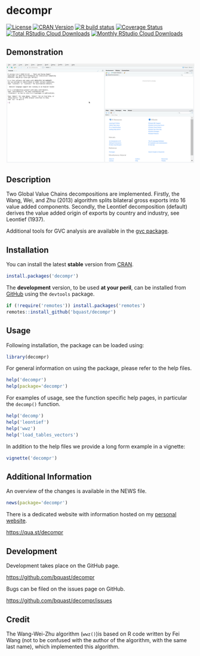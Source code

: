 decompr
=======
[![License](http://img.shields.io/badge/license-GPLv3-brightgreen.svg?style=flat)](http://www.gnu.org/licenses/gpl-3.0.html)
[![CRAN Version](http://www.r-pkg.org/badges/version/decompr)](https://cran.r-project.org/package=decompr)
[![R build status](https://github.com/bquast/decompr/workflows/R-CMD-check/badge.svg)](https://github.com/bquast/decompr/actions?workflow=R-CMD-check)
[![Coverage Status](https://img.shields.io/codecov/c/github/bquast/decompr/master.svg)](https://codecov.io/bquast/decompr/decompr?branch=master)
[![Total RStudio Cloud Downloads](http://cranlogs.r-pkg.org/badges/grand-total/decompr?color=brightgreen)](https://cran.r-project.org/package=decompr)
[![Monthly RStudio Cloud Downloads](http://cranlogs.r-pkg.org/badges/decompr?color=brightgreen)](https://cran.r-project.org/package=decompr)


Demonstration
---------------
![decompr GUI demonstration](https://github.com/bquast/R-demo-GIFs/blob/master/decompr.gif)

Description
---------------
Two Global Value Chains decompositions are implemented.
Firstly, the Wang, Wei, and Zhu (2013) algorithm splits bilateral gross exports into 16 value added components.
Secondly, the Leontief decomposition (default) derives the value added origin of exports by country and industry, see Leontief (1937).

Additional tools for GVC analysis are available in the [gvc package](https://cran.r-project.org/package=gvc).


Installation
------------
You can install the latest **stable** version from [CRAN](https://cran.r-project.org/package=decompr).

```r
install.packages('decompr')
```

The **development** version, to be used **at your peril**, can be installed from [GitHub](https://github.com/bquast/decompr) using the `devtools` package.

```r
if (!require('remotes')) install.packages('remotes')
remotes::install_github('bquast/decompr')
```


Usage
-------------

Following installation, the package can be loaded using:

```r
library(decompr)
```

For general information on using the package, please refer to the help files.

```r
help('decompr')
help(package='decompr')
```

For examples of usage, see the function specific help pages, in particular the `decomp()` function.

```r
help('decomp')
help('leontief')
help('wwz')
help('load_tables_vectors')
```

In addition to the help files we provide a long form example in a vignette:

```r
vignette('decompr')
```


Additional Information
-----------------------

An overview of the changes is available in the NEWS file.

```r
news(package='decompr')
```

There is a dedicated website with information hosted on my [personal website](https://qua.st/).

https://qua.st/decompr


Development
-------------
Development takes place on the GitHub page.

https://github.com/bquast/decompr

Bugs can be filed on the issues page on GitHub.

https://github.com/bquast/decompr/issues


Credit
---------

The Wang-Wei-Zhu algorithm (`wwz()`)is based on R code written by Fei Wang
(not to be confused with the author of the algorithm, with the same last name),
which implemented this algorithm.
